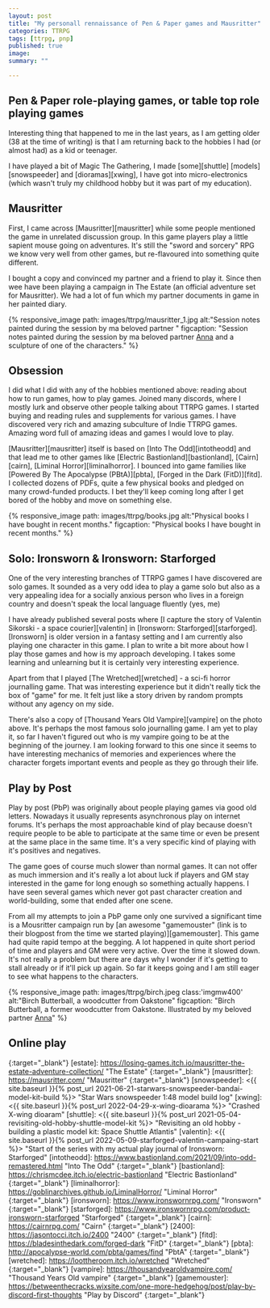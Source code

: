 ```yaml
---
layout: post
title: "My personall rennaissance of Pen & Paper games and Mausritter"
categories: TTRPG
tags: [ttrpg, pnp]
published: true
image: 
summary: ""

---
```

## Pen & Paper role-playing games, or table top role playing games

Interesting thing that happened to me in the last years, as I am getting older (38 at the time of writing) is that I am returning back to the hobbies I had (or almost had) as a kid or teenager.

I have played a bit of Magic The Gathering, I made [some][shuttle] [models][snowspeeder] and [dioramas][xwing], I have got into micro-electronics (which wasn't truly my childhood hobby but it was part of my education).

## Mausritter

First, I came across [Mausritter][mausritter] while some people mentioned the game in unrelated discussion group. In this game players play a little sapient mouse going on adventures. It's still the "sword and sorcery" RPG we know very well from other games, but re-flavoured into something quite different. 

I bought a copy and convinced my partner and a friend to play it. Since then wee have been playing a campaign in The Estate (an official adventure set for Mausritter). We had a lot of fun which my partner documents in game in her painted diary.

{% responsive_image path: images/ttrpg/mausritter_1.jpg alt:"Session notes painted during the session by ma beloved partner " figcaption: "Session notes painted during the session by ma beloved partner <a href='https://www.instagram.com/sophiehardy5' target='_blank'>Anna</a> and a sculpture of one of the characters."  %}

## Obsession

I did what I did with any of the hobbies mentioned above: reading about how to run games, how to play games. Joined many discords, where I mostly lurk and observe other people talking about TTRPG games. I started buying and reading rules and supplements for various games. I have discovered very rich and amazing subculture of Indie TTRPG games. Amazing word full of amazing ideas and games I would love to play.

[Mausritter][mausritter] itself is based on [Into The Odd][intotheodd] and that lead me to other games like [Electric Bastionland][bastionland], [Cairn][cairn], [Liminal Horror][liminalhorror]. I bounced into game families like [Powered By The Apocalypse (PBtA)][pbta], [Forged in the Dark (FitD)][fitd]. I collected dozens of PDFs, quite a few physical books and pledged on many crowd-funded products. I bet they'll keep coming long after I get bored of the hobby and move on something else.

{% responsive_image path: images/ttrpg/books.jpg alt:"Physical books I have bought in recent months." figcaption: "Physical books I have bought in recent months."  %}

## Solo: Ironsworn & Ironsworn: Starforged

One of the very interesting branches of TTRPG games I have discovered are solo games. It sounded as a very odd idea to play a game solo but also as a very appealing idea for a socially anxious person who lives in a foreign country and doesn't speak the local language fluently (yes, me)

I have already published several posts where [I capture the story of Valentin Sikorski - a space courier][valentin] in [Ironsworn: Starforged][starforged]. [Ironsworn] is older version in a fantasy setting and I am currently also playing one character in this game. I plan to write a bit more about how I play those games and how is my approach developing. I takes some learning and unlearning but it is certainly very interesting experience. 

Apart from that I played [The Wretched][wretched] - a sci-fi horror journalling game. That was interesting experience but it didn't really tick the box of "game" for me. It felt just like a story driven by random prompts without any agency on my side. 

There's also a copy of [Thousand Years Old Vampire][vampire] on the photo above. It's perhaps the most famous solo journalling game. I am yet to play it, so far I haven't figured out who is my vampire going to be at the beginning of the journey. I am looking forward to this one since it seems to have interesting mechanics of memories and experiences where the character forgets important events and people as they go through their life. 

## Play by Post

Play by post (PbP) was originally about people playing games via good old letters. Nowadays it usually represents asynchronous play on internet forums. It's perhaps the most approachable kind of play because doesn't require people to be able to participate at the same time or even be present at the same place in the same time. It's a very specific kind of playing with it's positives and negatives. 

The game goes of course much slower than normal games. It can not offer as much immersion and it's really a lot about luck if players and GM stay interested in the game for long enough so something actually happens. I have seen several games which never got past character creation and world-building, some that ended after one scene. 

From all my attempts to join a PbP game only one survived a significant time is a Mousritter campaign run by [an awesome "gamemouster" (link is to their blogpost from the time we started playing)][gamemouster]. This game had quite rapid tempo at the begging. A lot happened in quite short period of time and players and GM were very active. Over the time it slowed down. It's not really a problem but there are days why I wonder if it's getting to stall already or if it'll pick up again. So far it keeps going and I am still eager to see what happens to the characters.

{% responsive_image path: images/ttrpg/birch.jpeg class:'imgmw400' alt:"Birch Butterball, a woodcutter from Oakstone" figcaption: "Birch Butterball, a former woodcutter from Oakstone. Illustrated by my beloved partner <a href='https://www.instagram.com/sophiehardy5' target='_blank'>Anna</a>"  %}

## Online play





[sofatko]: <https://www.instagram.com/sophiehardy5/> "Anna Marklová (Instagram)"
{:target="_blank"}
[estate]: <https://losing-games.itch.io/mausritter-the-estate-adventure-collection/> "The Estate"
{:target="_blank"}
[mausritter]: <https://mausritter.com/> "Mausritter"
{:target="_blank"}
[snowspeeder]: <{{ site.baseurl }}{% post_url 2021-06-21-starwars-snowspeeder-bandai-model-kit-build %}> "Star Wars snowspeeder 1:48 model build log"
[xwing]: <{{ site.baseurl }}{% post_url 2022-04-29-x-wing-dioarama %}> "Crashed X-wing dioaram"
[shuttle]: <{{ site.baseurl }}{% post_url 2021-05-04-revisiting-old-hobby-shuttle-model-kit %}> "Revisiting an old hobby - building a plastic model kit: Space Shuttle Atlantis"
[valentin]: <{{ site.baseurl }}{% post_url 2022-05-09-starforged-valentin-campaing-start %}> "Start of the series with my actual play journal of Ironsworn: Starforged"
[intotheodd]: <https://www.bastionland.com/2021/09/into-odd-remastered.html> "Into The Odd"
{:target="_blank"}
[bastionland]: <https://chrismcdee.itch.io/electric-bastionland> "Electric Bastionland"
{:target="_blank"}
[liminalhorror]: <https://goblinarchives.github.io/LiminalHorror/> "Liminal Horror"
{:target="_blank"}
[ironsworn]: <https://www.ironswornrpg.com/> "Ironsworn"
{:target="_blank"}
[starforged]: <https://www.ironswornrpg.com/product-ironsworn-starforged> "Starforged"
{:target="_blank"}
[cairn]: <https://cairnrpg.com/> "Cairn"
{:target="_blank"}
[2400]: <https://jasontocci.itch.io/2400> "2400"
{:target="_blank"}
[fitd]: <https://bladesinthedark.com/forged-dark> "FitD"
{:target="_blank"}
[pbta]: <http://apocalypse-world.com/pbta/games/find> "PbtA"
{:target="_blank"}
[wretched]: <https://loottheroom.itch.io/wretched> "Wretched"
{:target="_blank"}
[vampire]: <https://thousandyearoldvampire.com/> "Thousand Years Old vampire"
{:target="_blank"}
[gamemouster]: <https://betweenthecracks.wixsite.com/one-more-hedgehog/post/play-by-discord-first-thoughts> "Play by Discord"
{:target="_blank"}
